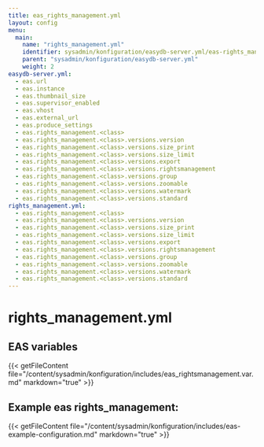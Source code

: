 ```yaml
---
title: eas_rights_management.yml
layout: config
menu:
  main:
    name: "rights_management.yml"
    identifier: sysadmin/konfiguration/easydb-server.yml/eas-rights_management.yml
    parent: "sysadmin/konfiguration/easydb-server.yml"
    weight: 2
easydb-server.yml:
  - eas.url
  - eas.instance
  - eas.thumbnail_size
  - eas.supervisor_enabled
  - eas.vhost
  - eas.external_url  
  - eas.produce_settings
  - eas.rights_management.<class>
  - eas.rights_management.<class>.versions.version
  - eas.rights_management.<class>.versions.size_print
  - eas.rights_management.<class>.versions.size_limit
  - eas.rights_management.<class>.versions.export
  - eas.rights_management.<class>.versions.rightsmanagement
  - eas.rights_management.<class>.versions.group
  - eas.rights_management.<class>.versions.zoomable
  - eas.rights_management.<class>.versions.watermark
  - eas.rights_management.<class>.versions.standard
rights_management.yml:
  - eas.rights_management.<class>
  - eas.rights_management.<class>.versions.version
  - eas.rights_management.<class>.versions.size_print
  - eas.rights_management.<class>.versions.size_limit
  - eas.rights_management.<class>.versions.export
  - eas.rights_management.<class>.versions.rightsmanagement
  - eas.rights_management.<class>.versions.group
  - eas.rights_management.<class>.versions.zoomable
  - eas.rights_management.<class>.versions.watermark
  - eas.rights_management.<class>.versions.standard
---
```

# rights_management.yml

## EAS variables

{{< getFileContent file="/content/sysadmin/konfiguration/includes/eas_rightsmanagement.var.md" markdown="true" >}}

## Example eas rights_management:

{{< getFileContent file="/content/sysadmin/konfiguration/includes/eas-example-configuration.md" markdown="true" >}}